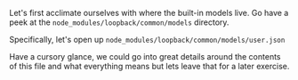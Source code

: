 Let's first acclimate ourselves with where the built-in models live. Go have a peek at the `node_modules/loopback/common/models` directory.

Specifically, let's open up `node_modules/loopback/common/models/user.json`

Have a cursory glance, we could go into great details around the contents of this file and what everything means but lets leave that for a later exercise.

